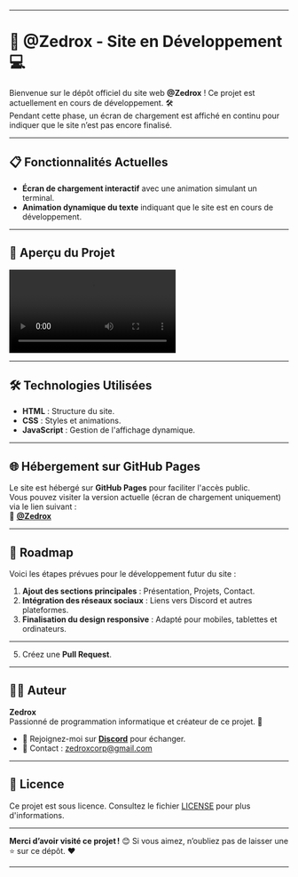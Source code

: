 

---

# 🚀 @Zedrox - Site en Développement 💻

Bienvenue sur le dépôt officiel du site web **@Zedrox** ! Ce projet est actuellement en cours de développement. 🛠️  
Pendant cette phase, un écran de chargement est affiché en continu pour indiquer que le site n’est pas encore finalisé.

---

## 📋 Fonctionnalités Actuelles

- **Écran de chargement interactif** avec une animation simulant un terminal.
- **Animation dynamique du texte** indiquant que le site est en cours de développement.

---

## 🌟 Aperçu du Projet

![Preview](https://cdn.discordapp.com/attachments/956975230729998386/1317572679305527388/apercuproject.mov?ex=675f2cae&is=675ddb2e&hm=199a782cfd8efb1ec6e75486a2e624b15c8a1b29639da03e9a878a1e4b2efdc7&)  


---

## 🛠️ Technologies Utilisées

- **HTML** : Structure du site.
- **CSS** : Styles et animations.
- **JavaScript** : Gestion de l'affichage dynamique.

---

## 🌐 Hébergement sur GitHub Pages

Le site est hébergé sur **GitHub Pages** pour faciliter l'accès public.  
Vous pouvez visiter la version actuelle (écran de chargement uniquement) via le lien suivant :  
🔗 **[@Zedrox](https://black-at.github.io/zedrox/)**

---

## 📌 Roadmap

Voici les étapes prévues pour le développement futur du site :

1. **Ajout des sections principales** : Présentation, Projets, Contact.
2. **Intégration des réseaux sociaux** : Liens vers Discord et autres plateformes.
3. **Finalisation du design responsive** : Adapté pour mobiles, tablettes et ordinateurs.

---

5. Créez une **Pull Request**.

---

## 🧑‍💻 Auteur

**Zedrox**  
Passionné de programmation informatique et créateur de ce projet. 🎉

- 💬 Rejoignez-moi sur **[Discord](https://discord.gg/YqupzyMejM)** pour échanger.
- 📧 Contact : [zedroxcorp@gmail.com](mailto:zedroxcorp@gmail.com)

---

## 📝 Licence

Ce projet est sous licence. Consultez le fichier [LICENSE](LICENSE) pour plus d'informations.

---

**Merci d’avoir visité ce projet !** 😊 Si vous aimez, n’oubliez pas de laisser une ⭐ sur ce dépôt. ❤️

--- 
